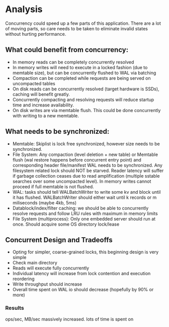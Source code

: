 # Analysis

Concurrency could speed up a few parts of this application. There are a lot of moving parts, so care needs to be taken to eliminate invalid states without hurting performance.

## What could benefit from concurrency:

- In memory reads can be completely concurrently resolved
- In memory writes will need to execute in a locked fashion (due to memtable size), but can be concurrently flushed to WAL via batching
- Compaction can be completed while requests are being served on uncompacted tables
- On disk reads can be concurrently resolved (target hardware is SSDs), caching will benefit greatly. 
- Concurrently compacting and resolving requests will reduce startup time and increase availability.
- On disk writes are via memtable flush. This could be done concurrently with writing to a new memtable.

## What needs to be synchronized:

- Memtable: Skiplist is lock free synchronized, however size needs to be synchronized.
- File System: Any compaction (level deletion + new table) or Memtable flush (wal restore happens before concurrent entry point) and corresponding header file/manifest WAL needs to be synchronized. Any filesystem related lock should NOT be starved. Reader latency will suffer if garbage collection ceases due to read amplification (multiple sstable searches over some uncompacted level). In memory writes cannot proceed if full memtable is not flushed.
- WAL: tasks should tell WALBatchWriter to write some kv and block until it has flushed. WALBatchWriter should either wait until k records or m miliseconds (maybe 4kb, 5ms)
- Datablock/index/filter caching: we should be able to concurrently resolve requests and follow LRU rules with maximum in memory limits
- File System (multiprocess): Only one embedded server should run at once. Should acquire some OS directory lock/lease

## Concurrent Design and Tradeoffs
- Opting for simpler, coarse-grained locks, this beginning design is very simple
- Check main directory
- Reads will execute fully concurrently
- Individual latency will increase from lock contention and execution reordering
- Write throughput should increase
- Overall time spent on WAL io should decrease (hopefully by 90% or more)

### Results

ops/sec, MB/sec massively increased. lots of time is spent on 